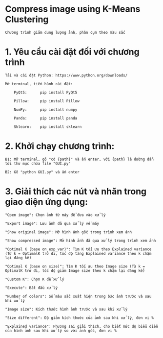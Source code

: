 #   Compress image using K-Means Clustering
    
    Chương trình giảm dung lượng ảnh, phân cụm theo màu sắc
#   1. Yêu cầu cài đặt đối với chương trình

    Tải và cài đặt Python: https://www.python.org/downloads/

    Mở terminal, tiến hành cài đặt:
        
        PyQt5:      pip install PyQt5

        Pillow:     pip install Pillow

        NumPy:      pip install numpy

        Panda:      pip install panda

        Sklearn:    pip install sklearn

#   2. Khởi chạy chương trình:

    B1: Mở terminal, gõ "cd {path}" và ấn enter, với {path} là đường dẫn tới thư mục chứa file "GUI.py"

    B2: Gõ "python GUI.py" và ấn enter

#   3. Giải thích các nút và nhãn trong giao diện ứng dụng:

    "Open image": Chọn ảnh từ máy để đưa vào xử lý

    "Export image": Lưu ảnh đã qua xử lý về máy

    "Show original image": Mở hình ảnh gốc trong trình xem ảnh

    "Show compressed image": Mở hình ảnh đã qua xử lý trong trình xem ảnh

    "Optimal K (base on exp_var)": Tìm K tối ưu theo Explained variance (Từ k = OptimalK trở đi, tốc độ tăng Explained variance theo k chậm lại đáng kể)

    "Optimal K (base on size)": Tìm K tối ưu theo Image size (Từ k = OptimalK trở đi, tốc độ giảm Image size theo k chậm lại đáng kể)

    "Custom K": Chọn K để xử lý

    "Execute": Bắt đầu xử lý

    "Number of colors": Số màu sắc xuất hiện trong bức ảnh trước và sau khi xử lý

    "Image size": Kích thước hình ảnh trước và sau khi xử lý

    "Size different": Độ giảm kích thước của ảnh sau khi xử lý, đơn vị %

    "Explained variance": Phương sai giải thích, cho biết mức độ biểu diễn của hình ảnh sau khi xử lý so với ảnh gốc, đơn vị %
